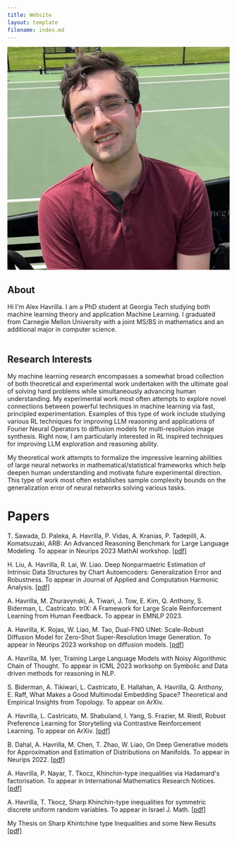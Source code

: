 ```yaml
---
title: Website
layout: template
filename: index.md
---
```


<img src="artifacts/alexh.jpg" class="portrait">

## About

<div>
Hi I'm Alex Havrilla. I am a PhD student at Georgia Tech studying both machine learning theory and application Machine Learning. I graduated from Carnegie Mellon University with a joint MS/BS in mathematics and an additional major in computer science.
</div>

<br/>

## Research Interests

My machine learning research encompasses a somewhat broad collection of both theoretical and experimental work undertaken with the ultimate goal of solving hard problems while simultaneously advancing human understanding. My experimental work most often attempts to explore novel connections between powerful techniques in machine learning via fast, principled experimentation. Examples of this type of work include studying various RL techniques for improving LLM reasoning and applications of Fourier Neural Operators to diffusion models for multi-resoltuion image synthesis. Right now, I am particularly interested in RL inspired techniques for improving LLM exploration and reasoning ability.

My theoretical work attempts to formalize the impressive learning abilities of large neural networks in mathematical/statistical frameworks which help deepen human understanding and motivate future experimental direction. This type of work most often establishes sample complexity bounds on the generalization error of neural networks solving various tasks.

# Papers

T. Sawada, D. Paleka, A. Havrilla, P. Vidas, A. Kranias, P. Tadepilli, A. Komatsuzaki, ARB: An Advanced Reasoning Benchmark for Large Language Modeling. To appear in Neurips 2023 MathAI workshop. <a href="https://arxiv.org/abs/2307.13692">[pdf]</a>

H. Liu, A. Havrilla, R. Lai, W. Liao. Deep Nonparmaetric Estimation of Intrinsic Data Structures by Chart Autoencoders: Generalization Error and Robustness. To appear in Journal of Applied and Computation Harmonic Analysis. <a href="https://arxiv.org/abs/2303.09863">[pdf]</a> 

A. Havrilla, M. Zhuravynski, A. Tiwari, J. Tow, E. Kim, Q. Anthony, S. Biderman, L. Castricato. trlX: A Framework for Large Scale Reinforcement Learning from Human Feedback. To appear in EMNLP 2023.  

A. Havrilla, K. Rojas, W. Liao, M. Tao, Dual-FNO UNet: Scale-Robust Diffusion Model for Zero-Shot Super-Resolution Image Generation. To appear in Neurips 2023 workshop on diffusion models. <a href="https://github.com/Dahoas/Dahoas.github.io/blob/main/artifacts/FNO_Diffusion__arXiv_.pdf">[pdf]</a>

A. Havrilla, M. Iyer, Training Large Language Models with Noisy Algorithmic Chain of Thought. To appear in ICML 2023 worksohp on Symbolic and Data driven methods for reasoning in NLP. 

S. Biderman, A. Tikiwari, L. Castricato, E. Hallahan, A. Havrilla, Q. Anthony, E. Raff, What Makes a Good Multimodal Embedding Space? Theoretical and Empirical Insights from Topology. To appear on ArXiv.

A. Havrilla, L. Castricato, M. Shabuland, I. Yang, S. Frazier, M. Riedl, Robust Preference Learning for Storytelling via Contrastive Reinforcement Learning. To appear on ArXiv. <a href="https://arxiv.org/abs/2210.07792">[pdf]</a>

B. Dahal, A. Havrilla, M. Chen, T. Zhao, W. Liao, On Deep Generative models for Approximation and Estimation of Distributions on Manifolds. To appear in Neurips 2022. <a href="https://arxiv.org/abs/2302.13183">[pdf]</a>

A. Havrilla, P. Nayar, T. Tkocz, Khinchin-type inequalities via Hadamard's factorisation. To appear in International Mathematics Research Notices. <a href="https://arxiv.org/abs/2102.09500">[pdf]</a>

A. Havrilla, T. Tkocz, Sharp Khinchin-type inequalities for symmetric discrete uniform random variables. To appear in Israel J. Math. <a href="https://arxiv.org/abs/1912.13345">[pdf]</a>

My Thesis on Sharp Khintchine type Inequalities and some New Results <a href="https://github.com/Dahoas/Dahoas.github.io/blob/main/thesis_draft_3.pdf">[pdf]</a>